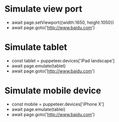 # Simulate view port

 - await page.setViewport({width:1650, height:1050})
 - await page.goto('http://www.baidu.com')
  
# Simulate tablet

  - const tablet = puppeteer.devices['iPad landscape']
  -  await page.emulate(tablet)
  -  await page.goto('http://www.baidu.com')
  
# Simulate mobile device

  - const mobile = puppeteer.devices['iPhone X']
  - await page.emulate(tablei)
  - await page.goto('http://www.baidu.com')